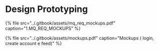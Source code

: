 # Design Prototyping



{% file src="../.gitbook/assets/mq\_req\_mockups.pdf" caption="1.MQ\_REQ\_MOCKUPS" %}

{% file src="../.gitbook/assets/mockups.pdf" caption="Mockups \( login, create account e feed\)" %}

